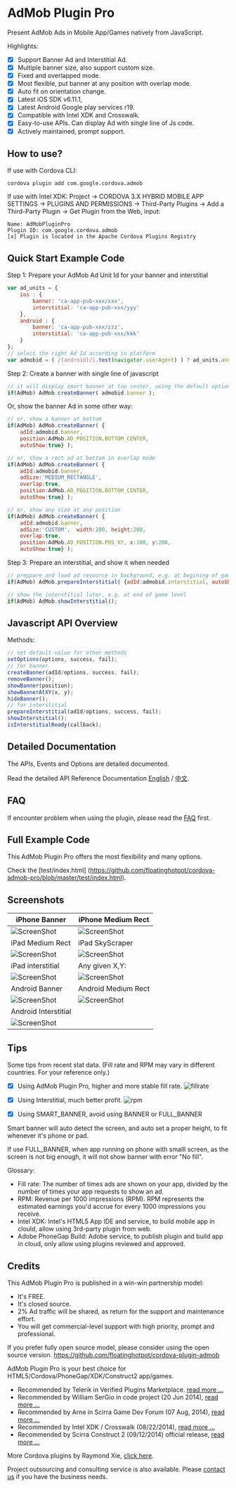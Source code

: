 # AdMob Plugin Pro #

Present AdMob Ads in Mobile App/Games natively from JavaScript. 

Highlights:
- [x] Support Banner Ad and Interstitial Ad.
- [x] Multiple banner size, also support custom size.
- [x] Fixed and overlapped mode.
- [x] Most flexible, put banner at any position with overlap mode.
- [x] Auto fit on orientation change.
- [x] Latest iOS SDK v6.11.1, 
- [x] Latest Android Google play services r19.
- [x] Compatible with Intel XDK and Crosswalk.
- [x] Easy-to-use APIs. Can display Ad with single line of Js code.
- [x] Actively maintained, prompt support.

## How to use? ##

If use with Cordova CLI:
```
cordova plugin add com.google.cordova.admob
```

If use with Intel XDK:
Project -> CORDOVA 3.X HYBRID MOBILE APP SETTINGS -> PLUGINS AND PERMISSIONS -> Third-Party Plugins ->
Add a Third-Party Plugin -> Get Plugin from the Web, input:
```
Name: AdMobPluginPro
Plugin ID: com.google.cordova.admob
[x] Plugin is located in the Apache Cordova Plugins Registry
```

## Quick Start Example Code ##

Step 1: Prepare your AdMob Ad Unit Id for your banner and interstitial

```javascript
var ad_units = {
	ios : {
		banner: 'ca-app-pub-xxx/xxx',
		interstitial: 'ca-app-pub-xxx/yyy'
	},
	android : {
		banner: 'ca-app-pub-xxx/zzz',
		interstitial: 'ca-app-pub-xxx/kkk'
	}
};
// select the right Ad Id according to platform
var admobid = ( /(android)/i.test(navigator.userAgent) ) ? ad_units.android : ad_units.ios;
```

Step 2: Create a banner with single line of javascript

```javascript
// it will display smart banner at top center, using the default options
if(AdMob) AdMob.createBanner( admobid.banner );
```

Or, show the banner Ad in some other way:

```javascript
// or, show a banner at bottom
if(AdMob) AdMob.createBanner( {
	adId:admobid.banner, 
	position:AdMob.AD_POSITION.BOTTOM_CENTER, 
	autoShow:true} );

// or, show a rect ad at bottom in overlap mode
if(AdMob) AdMob.createBanner( {
	adId:admobid.banner, 
	adSize:'MEDIUM_RECTANGLE', 
	overlap:true, 
	position:AdMob.AD_POSITION.BOTTOM_CENTER, 
	autoShow:true} );

// or, show any size at any position
if(AdMob) AdMob.createBanner( {
	adId:admobid.banner, 
	adSize:'CUSTOM',  width:200, height:200, 
	overlap:true, 
	position:AdMob.AD_POSITION.POS_XY, x:100, y:200, 
	autoShow:true} );

```

Step 3: Prepare an interstitial, and show it when needed

```javascript
// preppare and load ad resource in background, e.g. at begining of game level
if(AdMob) AdMob.prepareInterstitial( {adId:admobid.interstitial, autoShow:false} );

// show the interstitial later, e.g. at end of game level
if(AdMob) AdMob.showInterstitial();
```

## Javascript API Overview ##

Methods:
```javascript
// set default value for other methods
setOptions(options, success, fail);
// for banner
createBanner(adId/options, success, fail);
removeBanner();
showBanner(position);
showBannerAtXY(x, y);
hideBanner();
// for interstitial
prepareInterstitial(adId/options, success, fail);
showInterstitial();
isInterstitialReady(callback);
```

## Detailed Documentation ##

The APIs, Events and Options are detailed documented.

Read the detailed API Reference Documentation [English](https://github.com/floatinghotpot/cordova-admob-pro/tree/master/doc) / [中文](https://github.com/floatinghotpot/cordova-admob-pro/blob/master/doc/README.zh_cn.md).

## FAQ ##

If encounter problem when using the plugin, please read the [FAQ](https://github.com/floatinghotpot/cordova-admob-pro/wiki/FAQ) first.

## Full Example Code ##

This AdMob Plugin Pro offers the most flexibility and many options.

Check the [test/index.html] (https://github.com/floatinghotpot/cordova-admob-pro/blob/master/test/index.html).

## Screenshots ##

iPhone Banner | iPhone Medium Rect
-------|---------------
![ScreenShot](doc/iphone.jpg) | ![ScreenShot](doc/medium_rect.jpg)
iPad Medium Rect | iPad SkyScraper
![ScreenShot](doc/ipad_rect.jpg) | ![ScreenShot](doc/ipad_skyscraper.jpg)
iPad interstitial | Any given X,Y:
![ScreenShot](doc/ipad_interstitial.jpg) | ![ScreenShot](doc/any_position.jpg)
Android Banner | Android Medium Rect
![ScreenShot](doc/android.jpg) | ![ScreenShot](doc/android_rect.jpg)
Android Interstitial | 
![ScreenShot](doc/android_interstitial.jpg) |

## Tips ##

Some tips from recent stat data. (Fill rate and RPM may vary in different countries. For your reference only.)

- [x] Using AdMob Plugin Pro, higher and more stable fill rate. 
![fillrate](doc/admob_fillrate.jpg)

- [x] Using Interstitial, much better profit. 
![rpm](doc/admob_rpm.png)

- [x] Using SMART_BANNER, avoid using BANNER or FULL_BANNER

Smart banner will auto detect the screen, and auto set a proper height, to fit whenever it's phone or pad.

If use FULL_BANNER, when app running on phone with smalll screen, as the screen is not big enough, it will not show banner with error "No fill".

Glossary:
- Fill rate: The number of times ads are shown on your app, divided by the number of times your app requests to show an ad.
- RPM: Revenue per 1000 impressions (RPM). RPM represents the estimated earnings you'd accrue for every 1000 impressions you receive.
- Intel XDK: Intel's HTML5 App IDE and service, to build mobile app in clould, allow using 3rd-party plugin from web.
- Adobe PhoneGap Build: Adobe service, to publish plugin and build app in cloud, only allow using plugins reviewed and approved.

## Credits ##

This AdMob Plugin Pro is published in a win-win partnership model:
- It's FREE. 
- It's closed source.
- 2% Ad traffic will be shared, as return for the support and maintenance effort.
- You will get commercial-level support with high priority, prompt and professional.

If you prefer fully open source model, please consider using the open source version. 
https://github.com/floatinghotpot/cordova-plugin-admob

AdMob Plugin Pro is your best choice for HTML5/Cordova/PhoneGap/XDK/Construct2 app/games.

- Recommended by Telerik in Verified Plugins Marketplace. [read more ...](http://plugins.telerik.com/plugin/admob)
- Recommended by William SerGio in code project (20 Jun 2014), [read more ...](http://www.codeproject.com/Articles/788304/AdMob-Plugin-for-Latest-Version-of-PhoneGap-Cordov)
- Recommended by Arne in Scirra Game Dev Forum (07 Aug, 2014), [read more ...](https://www.scirra.com/forum/plugin-admob-ads-for-crosswalk_t111940)
- Recommended by Intel XDK / Crosswalk (08/22/2014), [read more ...](https://software.intel.com/en-us/html5/articles/adding-google-play-services-to-your-cordova-application)
- Recommended by Scirra Construct 2 (09/12/2014) official release, [read more ...](https://www.scirra.com/construct2/releases/r180)

More Cordova plugins by Raymond Xie, [click here](http://floatinghotpot.github.io/).

Project outsourcing and consulting service is also available. 
Please [contact us](http://floatinghotpot.github.io) if you have the business needs.


